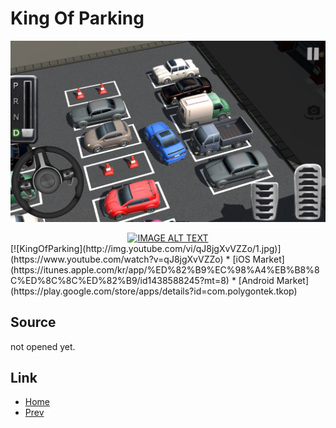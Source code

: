 
# King Of Parking

![KingOfParking](KingOfParking.jpg)

<div align="center">
  <a href="https://www.youtube.com/watch?v=qJ8jgXvVZZo"><img src="https://img.youtube.com/vi/qJ8jgXvVZZo/0.jpg" alt="IMAGE ALT TEXT"></a>
</div>
[![KingOfParking](http://img.youtube.com/vi/qJ8jgXvVZZo/1.jpg)](https://www.youtube.com/watch?v=qJ8jgXvVZZo)
* [iOS Market](https://itunes.apple.com/kr/app/%ED%82%B9%EC%98%A4%EB%B8%8C%ED%8C%8C%ED%82%B9/id1438588245?mt=8)
* [Android Market](https://play.google.com/store/apps/details?id=com.polygontek.tkop)

## Source

not opened yet.

## Link

* [Home](../README.md)
* [Prev](../ShootingManiac/ShootingManiac.md)

